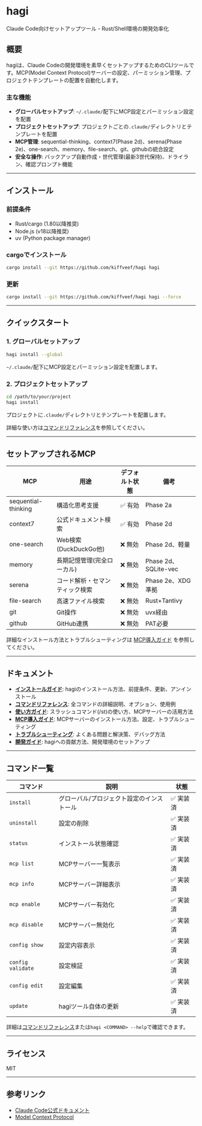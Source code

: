 # hagi

Claude Code向けセットアップツール - Rust/Shell環境の開発効率化

## 概要

hagiは、Claude Codeの開発環境を素早くセットアップするためのCLIツールです。MCP(Model Context Protocol)サーバーの設定、パーミッション管理、プロジェクトテンプレートの配置を自動化します。

### 主な機能

- **グローバルセットアップ**: `~/.claude/`配下にMCP設定とパーミッション設定を配置
- **プロジェクトセットアップ**: プロジェクトごとの`.claude/`ディレクトリとテンプレートを配置
- **MCP管理**: sequential-thinking、context7(Phase 2d)、serena(Phase 2e)、one-search、memory、file-search、git、githubの統合設定
- **安全な操作**: バックアップ自動作成・世代管理(最新3世代保持)、ドライラン、確認プロンプト機能

---

## インストール

### 前提条件

- Rust/cargo (1.80以降推奨)
- Node.js (v18以降推奨)
- uv (Python package manager)

### cargoでインストール

```bash
cargo install --git https://github.com/kiffveef/hagi hagi
```

### 更新

```bash
cargo install --git https://github.com/kiffveef/hagi hagi --force
```

---

## クイックスタート

### 1. グローバルセットアップ

```bash
hagi install --global
```

`~/.claude/`配下にMCP設定とパーミッション設定を配置します。

### 2. プロジェクトセットアップ

```bash
cd /path/to/your/project
hagi install
```

プロジェクトに`.claude/`ディレクトリとテンプレートを配置します。

詳細な使い方は[コマンドリファレンス](./docs/commands.md)を参照してください。

---

## セットアップされるMCP

| MCP | 用途 | デフォルト状態 | 備考 |
|-----|------|----------------|------|
| sequential-thinking | 構造化思考支援 | ✅ 有効 | Phase 2a |
| context7 | 公式ドキュメント検索 | ✅ 有効 | Phase 2d |
| one-search | Web検索(DuckDuckGo他) | ❌ 無効 | Phase 2d、軽量 |
| memory | 長期記憶管理(完全ローカル) | ❌ 無効 | Phase 2d、SQLite-vec |
| serena | コード解析・セマンティック検索 | ❌ 無効 | Phase 2e、XDG準拠 |
| file-search | 高速ファイル検索 | ❌ 無効 | Rust+Tantivy |
| git | Git操作 | ❌ 無効 | uvx経由 |
| github | GitHub連携 | ❌ 無効 | PAT必要 |

詳細なインストール方法とトラブルシューティングは [MCP導入ガイド](./docs/mcp-setup.md) を参照してください。

---

## ドキュメント

- **[インストールガイド](./docs/installation.md)**: hagiのインストール方法、前提条件、更新、アンインストール
- **[コマンドリファレンス](./docs/commands.md)**: 全コマンドの詳細説明、オプション、使用例
- **[使い方ガイド](./docs/usage.md)**: スラッシュコマンド(/st)の使い方、MCPサーバーの活用方法
- **[MCP導入ガイド](./docs/mcp-setup.md)**: MCPサーバーのインストール方法、設定、トラブルシューティング
- **[トラブルシューティング](./docs/troubleshooting.md)**: よくある問題と解決策、デバッグ方法
- **[開発ガイド](./docs/development.md)**: hagiへの貢献方法、開発環境のセットアップ

---

## コマンド一覧

| コマンド | 説明 | 状態 |
|---------|------|------|
| `install` | グローバル/プロジェクト設定のインストール | ✅ 実装済 |
| `uninstall` | 設定の削除 | ✅ 実装済 |
| `status` | インストール状態確認 | ✅ 実装済 |
| `mcp list` | MCPサーバー一覧表示 | ✅ 実装済 |
| `mcp info` | MCPサーバー詳細表示 | ✅ 実装済 |
| `mcp enable` | MCPサーバー有効化 | ✅ 実装済 |
| `mcp disable` | MCPサーバー無効化 | ✅ 実装済 |
| `config show` | 設定内容表示 | ✅ 実装済 |
| `config validate` | 設定検証 | ✅ 実装済 |
| `config edit` | 設定編集 | ✅ 実装済 |
| `update` | hagiツール自体の更新 | ✅ 実装済 |

詳細は[コマンドリファレンス](./docs/commands.md)または`hagi <COMMAND> --help`で確認できます。

---

## ライセンス

MIT

---

## 参考リンク

- [Claude Code公式ドキュメント](https://docs.claude.com/en/docs/claude-code/)
- [Model Context Protocol](https://github.com/modelcontextprotocol)
